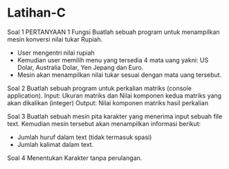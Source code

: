 # Latihan-C

Soal 1
PERTANYAAN 1 Fungsi
Buatlah sebuah program untuk menampilkan mesin konversi nilai tukar Rupiah.
- User mengentri nilai rupiah
- Kemudian user memilih menu yang tersedia 4 mata uang yakni: US Dolar,
  Australia Dolar, Yen Jepang dan Euro.
- Mesin akan menampilkan nilai tukar sesuai dengan mata uang tersebut.

Soal 2
Buatlah sebuah program untuk perkalian matriks (console application).
Input: Ukuran matriks dan Nilai komponen kedua matriks yang akan dikalikan
(integer)
Output: Nilai komponen matriks hasil perkalian

Soal 3
Buatlah sebuah mesin pita karakter yang menerima input sebuah file text. Kemudian
mesin tersebut akan menampilkan informasi berikut:
- Jumlah huruf dalam text (tidak termasuk spasi)
- Jumlah kalimat dalam text.

Soal 4
Menentukan Karakter tanpa perulangan.
